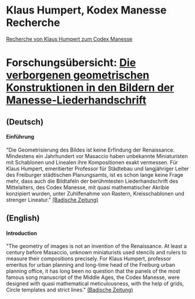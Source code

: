# Klaus Humpert, Kodex Manesse Recherche
[Recherche von Klaus Humpert zum Codex Manesse](https://drive.google.com/drive/folders/1B16cZi4xWiiXFVt3gJxRfOIMn5evecbM)

# Forschungsübersicht: [Die verborgenen geometrischen Konstruktionen in den Bildern der Manesse-Liederhandschrift](https://github.com/AlexHumpert/Klaus-Research-Overview)

## (Deutsch)
#### Einführung
"Die Geometrisierung des Bildes ist keine Erfindung der Renaissance. Mindestens ein Jahrhundert vor Masaccio haben unbekannte Miniaturisten mit Schablonen und Linealen ihre Kompositionen exakt vermessen. Für Klaus Humpert, emeritierter Professor für Städtebau und langjähriger Leiter des Freiburger städtischen Planungsamts, ist es schon lange keine Frage mehr, dass auch die Bildtafeln der berühmtesten Liederhandschrift des Mittelalters, des Codex Manesse, mit quasi mathematischer Akribie konzipiert wurden, unter Zuhilfenahme von Rastern, Kreisschablonen und strenger Lineatur." [(Badische Zeitung)](https://www.badische-zeitung.de/klaus-humpert-praesentiert-seine-studie-zum-codex-manesse--83293546.html)

## (English)
#### Introduction

"The geometry of images is not an invention of the Renaissance. At least a century before Masaccio, unknown miniaturists used stencils and rulers to measure their compositions precisely. For Klaus Humpert, professor emeritus for urban planning and long-time head of the Freiburg urban planning office, it has long been no question that the panels of the most famous song manuscript of the Middle Ages, the Codex Manesse, were designed with quasi mathematical meticulousness, with the help of grids, Circle templates and strict lines." [(Badische Zeitung)](https://www.badische-zeitung.de/klaus-humpert-praesentiert-seine-studie-zum-codex-manesse--83293546.html)
